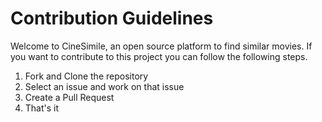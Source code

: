 # Contribution Guidelines

Welcome to CineSimile, an open source platform to find similar movies. If you want to contribute to this project you can follow the following steps.

1. Fork and Clone the repository
2. Select an issue and work on that issue
3. Create a Pull Request
4. That's it

